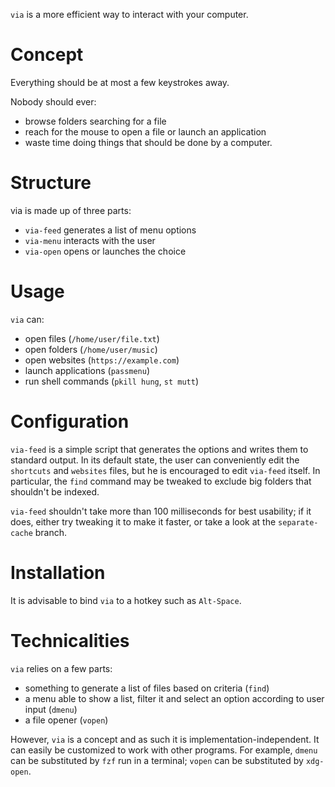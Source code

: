 `via` is a more efficient way to interact with your computer.

# Concept

Everything should be at most a few keystrokes away.

Nobody should ever:

- browse folders searching for a file
- reach for the mouse to open a file or launch an application
- waste time doing things that should be done by a computer.

# Structure

via is made up of three parts:

- `via-feed` generates a list of menu options
- `via-menu` interacts with the user
- `via-open` opens or launches the choice

# Usage

`via` can:

- open files (`/home/user/file.txt`)
- open folders (`/home/user/music`)
- open websites (`https://example.com`)
- launch applications (`passmenu`)
- run shell commands (`pkill hung`, `st mutt`)

# Configuration

`via-feed` is a simple script that generates the options and writes them to standard output.
In its default state, the user can conveniently edit the `shortcuts` and `websites` files, but he is encouraged to edit `via-feed` itself.
In particular, the `find` command may be tweaked to exclude big folders that shouldn't be indexed.

`via-feed` shouldn't take more than 100 milliseconds for best usability; if it does, either try tweaking it to make it faster, or take a look at the `separate-cache` branch.

# Installation

It is advisable to bind `via` to a hotkey such as `Alt-Space`.

# Technicalities

`via` relies on a few parts:

- something to generate a list of files based on criteria (`find`)
- a menu able to show a list, filter it and select an option according to user input (`dmenu`)
- a file opener (`vopen`)

However, `via` is a concept and as such it is implementation-independent. It can easily be customized to work with other programs. For example, `dmenu` can be substituted by `fzf` run in a terminal; `vopen` can be substituted by `xdg-open`.
